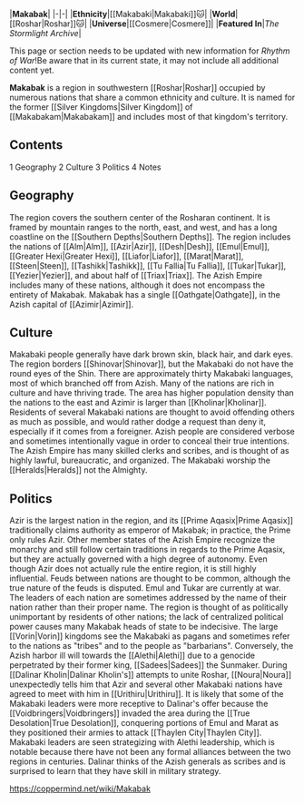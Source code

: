 |**Makabak**|
|-|-|
|**Ethnicity**|[[Makabaki\|Makabaki]]🐱︎|
|**World**|[[Roshar\|Roshar]]🐱︎|
|**Universe**|[[Cosmere\|Cosmere]]|
|**Featured In**|*The Stormlight Archive*|

This page or section needs to be updated with new information for *Rhythm of War*!Be aware that in its current state, it may not include all additional content yet.

**Makabak** is a region in southwestern [[Roshar\|Roshar]] occupied by numerous nations that share a common ethnicity and culture. It is named for the former [[Silver Kingdoms\|Silver Kingdom]] of [[Makabakam\|Makabakam]] and includes most of that kingdom's territory.

## Contents

1 Geography
2 Culture
3 Politics
4 Notes


## Geography
The region covers the southern center of the Rosharan continent. It is framed by mountain ranges to the north, east, and west, and has a long coastline on the [[Southern Depths\|Southern Depths]]. The region includes the nations of [[Alm\|Alm]], [[Azir\|Azir]], [[Desh\|Desh]], [[Emul\|Emul]], [[Greater Hexi\|Greater Hexi]], [[Liafor\|Liafor]], [[Marat\|Marat]], [[Steen\|Steen]], [[Tashikk\|Tashikk]], [[Tu Fallia\|Tu Fallia]], [[Tukar\|Tukar]], [[Yezier\|Yezier]], and about half of [[Triax\|Triax]]. The Azish Empire includes many of these nations, although it does not encompass the entirety of Makabak. Makabak has a single [[Oathgate\|Oathgate]], in the Azish capital of [[Azimir\|Azimir]].

## Culture
Makabaki people generally have dark brown skin, black hair, and dark eyes. The region borders [[Shinovar\|Shinovar]], but the Makabaki do not have the round eyes of the Shin. There are approximately thirty Makabaki languages, most of which branched off from Azish. Many of the nations are rich in culture and have thriving trade. The area has higher population density than the nations to the east and Azimir is larger than [[Kholinar\|Kholinar]].
Residents of several Makabaki nations are thought to avoid offending others as much as possible, and would rather dodge a request than deny it, especially if it comes from a foreigner. Azish people are considered verbose and sometimes intentionally vague in order to conceal their true intentions. The Azish Empire has many skilled clerks and scribes, and is thought of as highly lawful, bureaucratic, and organized.
The Makabaki worship the [[Heralds\|Heralds]] not the Almighty.

## Politics
Azir is the largest nation in the region, and its [[Prime Aqasix\|Prime Aqasix]] traditionally claims authority as emperor of Makabak; in practice, the Prime only rules Azir. Other member states of the Azish Empire recognize the monarchy and still follow certain traditions in regards to the Prime Aqasix, but they are actually governed with a high degree of autonomy. Even though Azir does not actually rule the entire region, it is still highly influential. Feuds between nations are thought to be common, although the true nature of the feuds is disputed. Emul and Tukar are currently at war. The leaders of each nation are sometimes addressed by the name of their nation rather than their proper name.
The region is thought of as politically unimportant by residents of other nations; the lack of centralized political power causes many Makabak heads of state to be indecisive. The large [[Vorin\|Vorin]] kingdoms see the Makabaki as pagans and sometimes refer to the nations as "tribes" and to the people as "barbarians". Conversely, the Azish harbor ill will towards the [[Alethi\|Alethi]] due to a genocide perpetrated by their former king, [[Sadees\|Sadees]] the Sunmaker.
During [[Dalinar Kholin\|Dalinar Kholin's]] attempts to unite Roshar, [[Noura\|Noura]] unexpectedly tells him that Azir and several other Makabaki nations have agreed to meet with him in [[Urithiru\|Urithiru]]. It is likely that some of the Makabaki leaders were more receptive to Dalinar's offer because the [[Voidbringers\|Voidbringers]] invaded the area during the [[True Desolation\|True Desolation]], conquering portions of Emul and Marat as they positioned their armies to attack [[Thaylen City\|Thaylen City]]. Makabaki leaders are seen strategizing with Alethi leadership, which is notable because there have not been any formal alliances between the two regions in centuries. Dalinar thinks of the Azish generals as scribes and is surprised to learn that they have skill in military strategy.



https://coppermind.net/wiki/Makabak
